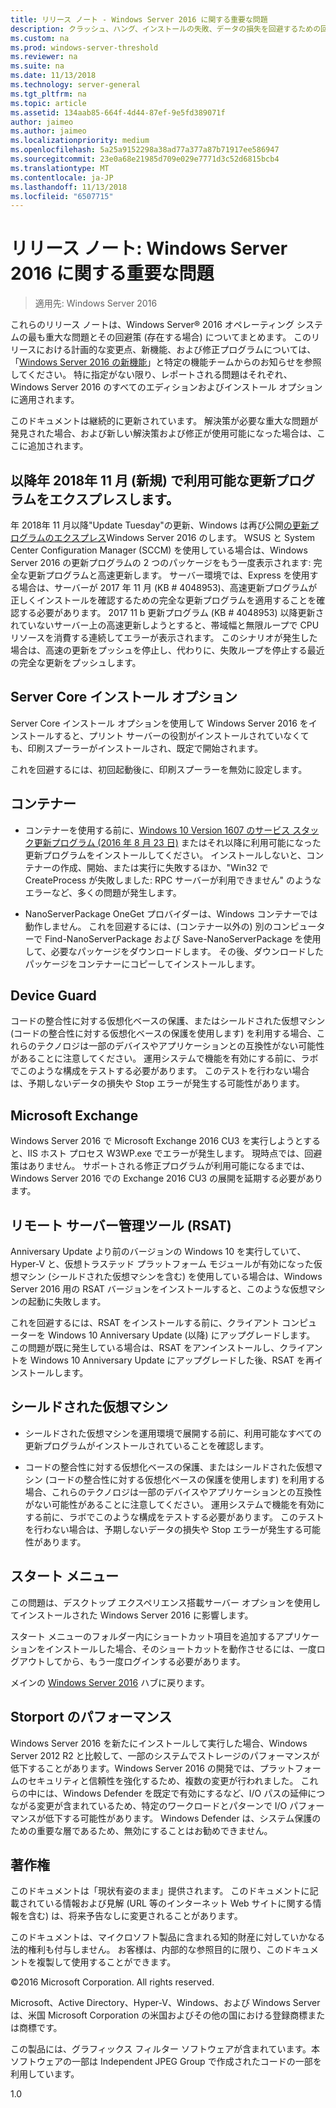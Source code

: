 ```yaml
---
title: リリース ノート - Windows Server 2016 に関する重要な問題
description: クラッシュ、ハング、インストールの失敗、データの損失を回避するための回避策を必要とする重大な問題についてまとめます。クラッシュ、ハング、インストールの失敗、データの損失を回避するための回避策を必要とする重大な問題についてまとめます。
ms.custom: na
ms.prod: windows-server-threshold
ms.reviewer: na
ms.suite: na
ms.date: 11/13/2018
ms.technology: server-general
ms.tgt_pltfrm: na
ms.topic: article
ms.assetid: 134aab85-664f-4d44-87ef-9e5fd389071f
author: jaimeo
ms.author: jaimeo
ms.localizationpriority: medium
ms.openlocfilehash: 5a25a9152298a38ad77a377a87b71917ee586947
ms.sourcegitcommit: 23e0a68e21985d709e029e7771d3c52d6815bcb4
ms.translationtype: MT
ms.contentlocale: ja-JP
ms.lasthandoff: 11/13/2018
ms.locfileid: "6507715"
---
```

# リリース ノート: Windows Server 2016 に関する重要な問題

>適用先: Windows Server 2016

これらのリリース ノートは、Windows Server&reg; 2016 オペレーティング システムの最も重大な問題とその回避策 (存在する場合) についてまとめます。 このリリースにおける計画的な変更点、新機能、および修正プログラムについては、「[Windows Server 2016 の新機能](what-s-new-in-windows-server-2016.md)」と特定の機能チームからのお知らせを参照してください。 特に指定がない限り、レポートされる問題はそれぞれ、Windows Server 2016 のすべてのエディションおよびインストール オプションに適用されます。  

このドキュメントは継続的に更新されています。 解決策が必要な重大な問題が発見された場合、および新しい解決策および修正が使用可能になった場合は、ここに追加されます。  

## 以降年 2018年 11 月 (新規) で利用可能な更新プログラムをエクスプレスします。

年 2018年 11 月以降"Update Tuesday"の更新、Windows は再び公開[の更新プログラムのエクスプレス](express-updates.md)Windows Server 2016 のします。 WSUS と System Center Configuration Manager (SCCM) を使用している場合は、Windows Server 2016 の更新プログラムの 2 つのパッケージをもう一度表示されます: 完全な更新プログラムと高速更新します。 サーバー環境では、Express を使用する場合は、サーバーが 2017 年 11 月 (KB # 4048953)、高速更新プログラムが正しくインストールを確認するための完全な更新プログラムを適用することを確認する必要があります。 2017 11 b 更新プログラム (KB # 4048953) 以降更新されていないサーバー上の高速更新しようとすると、帯域幅と無限ループで CPU リソースを消費する連続してエラーが表示されます。 このシナリオが発生した場合は、高速の更新をプッシュを停止し、代わりに、失敗ループを停止する最近の完全な更新をプッシュします。  

## Server Core インストール オプション
[comment]: # (ID: 370; 提出者: amason; 状態: サインオフ)  
Server Core インストール オプションを使用して Windows Server 2016 をインストールすると、プリント サーバーの役割がインストールされていなくても、印刷スプーラーがインストールされ、既定で開始されます。

これを回避するには、初回起動後に、印刷スプーラーを無効に設定します。


## コンテナー  

[comment]: # (ID: 371; 提出者: taylorb; 状態: サインオフ)  
- コンテナーを使用する前に、[Windows 10 Version 1607 のサービス スタック更新プログラム (2016 年 8 月 23 日)](https://support.microsoft.com/en-us/kb/3176936) またはそれ以降に利用可能になった更新プログラムをインストールしてください。 インストールしないと、コンテナーの作成、開始、または実行に失敗するほか、"Win32 で CreateProcess が失敗しました: RPC サーバーが利用できません" のようなエラーなど、多くの問題が発生します。

[comment]: # (ID: 373; 提出者: plang; 状態: サインオフ)  
- NanoServerPackage OneGet プロバイダーは、Windows コンテナーでは動作しません。 これを回避するには、(コンテナー以外の) 別のコンピューターで Find-NanoServerPackage および Save-NanoServerPackage を使用して、必要なパッケージをダウンロードします。 その後、ダウンロードしたパッケージをコンテナーにコピーしてインストールします。

## Device Guard
[comment]: # (ID: 369; 提出者: nirb; 状態: サインオフ)
コードの整合性に対する仮想化ベースの保護、またはシールドされた仮想マシン (コードの整合性に対する仮想化ベースの保護を使用します) を利用する場合、これらのテクノロジは一部のデバイスやアプリケーションとの互換性がない可能性があることに注意してください。 運用システムで機能を有効にする前に、ラボでこのような構成をテストする必要があります。 このテストを行わない場合は、予期しないデータの損失や Stop エラーが発生する可能性があります。

## Microsoft Exchange
[comment]: # (ID: 375; 提出者: wgries; 状態: サインオフ)
Windows Server 2016 で Microsoft Exchange 2016 CU3 を実行しようとすると、IIS ホスト プロセス W3WP.exe でエラーが発生します。 現時点では、回避策はありません。 サポートされる修正プログラムが利用可能になるまでは、Windows Server 2016 での Exchange 2016 CU3 の展開を延期する必要があります。

## リモート サーバー管理ツール (RSAT)
[comment]: # (ID: 374; 提出者: ryanpu; 状態: サインオフ)
Anniversary Update より前のバージョンの Windows 10 を実行していて、Hyper-V と、仮想トラステッド プラットフォーム モジュールが有効になった仮想マシン (シールドされた仮想マシンを含む) を使用している場合は、Windows Server 2016 用の RSAT バージョンをインストールすると、このような仮想マシンの起動に失敗します。

これを回避するには、RSAT をインストールする前に、クライアント コンピューターを Windows 10 Anniversary Update (以降) にアップグレードします。 この問題が既に発生している場合は、RSAT をアンインストールし、クライアントを Windows 10 Anniversary Update にアップグレードした後、RSAT を再インストールします。


## シールドされた仮想マシン
[comment]: # (ID: 369; 提出者: nirb; 状態: サインオフ)  
- シールドされた仮想マシンを運用環境で展開する前に、利用可能なすべての更新プログラムがインストールされていることを確認します。

- コードの整合性に対する仮想化ベースの保護、またはシールドされた仮想マシン (コードの整合性に対する仮想化ベースの保護を使用します) を利用する場合、これらのテクノロジは一部のデバイスやアプリケーションとの互換性がない可能性があることに注意してください。 運用システムで機能を有効にする前に、ラボでこのような構成をテストする必要があります。 このテストを行わない場合は、予期しないデータの損失や Stop エラーが発生する可能性があります。


## スタート メニュー
[comment]: # (ID: 372; 提出者: samli; 状態: サインオフ)
この問題は、デスクトップ エクスペリエンス搭載サーバー オプションを使用してインストールされた Windows Server 2016 に影響します。

スタート メニューのフォルダー内にショートカット項目を追加するアプリケーションをインストールした場合、そのショートカットを動作させるには、一度ログアウトしてから、もう一度ログインする必要があります。



メインの [Windows Server 2016](Windows-Server-2016.md) ハブに戻ります。

## Storport のパフォーマンス
Windows Server 2016 を新たにインストールして実行した場合、Windows Server 2012 R2 と比較して、一部のシステムでストレージのパフォーマンスが低下することがあります。Windows Server 2016 の開発では、プラットフォームのセキュリティと信頼性を強化するため、複数の変更が行われました。 これらの中には、Windows Defender を既定で有効にするなど、I/O パスの延伸につながる変更が含まれているため、特定のワークロードとパターンで I/O パフォーマンスが低下する可能性があります。 Windows Defender は、システム保護のための重要な層であるため、無効にすることはお勧めできません。  

## 著作権  
このドキュメントは「現状有姿のまま」提供されます。 このドキュメントに記載されている情報および見解 (URL 等のインターネット Web サイトに関する情報を含む) は、将来予告なしに変更されることがあります。  

このドキュメントは、マイクロソフト製品に含まれる知的財産に対していかなる法的権利も付与しません。 お客様は、内部的な参照目的に限り、このドキュメントを複製して使用することができます。  

&copy;2016 Microsoft Corporation. All rights reserved.  

Microsoft、Active Directory、Hyper-V、Windows、および Windows Server は、米国 Microsoft Corporation の米国およびその他の国における登録商標または商標です。  

この製品には、グラフィックス フィルター ソフトウェアが含まれています。本ソフトウェアの一部は Independent JPEG Group で作成されたコードの一部を利用しています。  


1.0  

